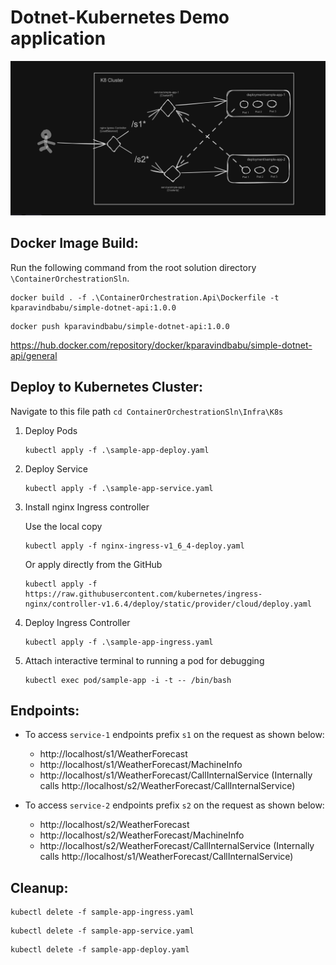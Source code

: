 ﻿
# Dotnet-Kubernetes Demo application 


![k8-architecture-diagram.png](./assets/images/k8-architecture-diagram.png)


## Docker Image Build:

Run the following command from the root solution directory `\ContainerOrchestrationSln`.
```shell
docker build . -f .\ContainerOrchestration.Api\Dockerfile -t kparavindbabu/simple-dotnet-api:1.0.0
```

```shell
docker push kparavindbabu/simple-dotnet-api:1.0.0
```

https://hub.docker.com/repository/docker/kparavindbabu/simple-dotnet-api/general

## Deploy to Kubernetes Cluster:

Navigate to this file path `cd ContainerOrchestrationSln\Infra\K8s`

1. Deploy Pods
    
    ```shell
    kubectl apply -f .\sample-app-deploy.yaml
    ```

2. Deploy Service
    
    ```shell
    kubectl apply -f .\sample-app-service.yaml
    ```

3. Install nginx Ingress controller
    
   Use the local copy
    ```shell
    kubectl apply -f nginx-ingress-v1_6_4-deploy.yaml
    ```
   Or apply directly from the GitHub
   ```shell
   kubectl apply -f https://raw.githubusercontent.com/kubernetes/ingress-nginx/controller-v1.6.4/deploy/static/provider/cloud/deploy.yaml
   ```

4. Deploy Ingress Controller
    
    ```shell
    kubectl apply -f .\sample-app-ingress.yaml
    ```

5. Attach interactive terminal to running a pod for debugging
    
    ```shell
    kubectl exec pod/sample-app -i -t -- /bin/bash
    ```


## Endpoints:

- To access `service-1` endpoints prefix `s1` on the request as shown below:
  - http://localhost/s1/WeatherForecast
  - http://localhost/s1/WeatherForecast/MachineInfo
  - http://localhost/s1/WeatherForecast/CallInternalService (Internally calls http://localhost/s2/WeatherForecast/CallInternalService)

- To access `service-2` endpoints prefix `s2` on the request as shown below:
   - http://localhost/s2/WeatherForecast
   - http://localhost/s2/WeatherForecast/MachineInfo
   - http://localhost/s2/WeatherForecast/CallInternalService  (Internally calls http://localhost/s1/WeatherForecast/CallInternalService)
   

## Cleanup:

```shell
kubectl delete -f sample-app-ingress.yaml
```

```shell
kubectl delete -f sample-app-service.yaml
```

```shell
kubectl delete -f sample-app-deploy.yaml
```
